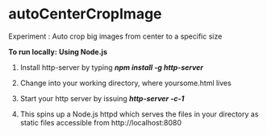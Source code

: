 # autoCenterCropImage
Experiment : Auto crop big images from center to a specific size

**To run locally:**
**Using Node.js**

1. Install http-server by typing **_npm install -g http-server_**

2. Change into your working directory, where yoursome.html lives

3. Start your http server by issuing **_http-server -c-1_**

4. This spins up a Node.js httpd which serves the files in your directory as static files accessible from http://localhost:8080
